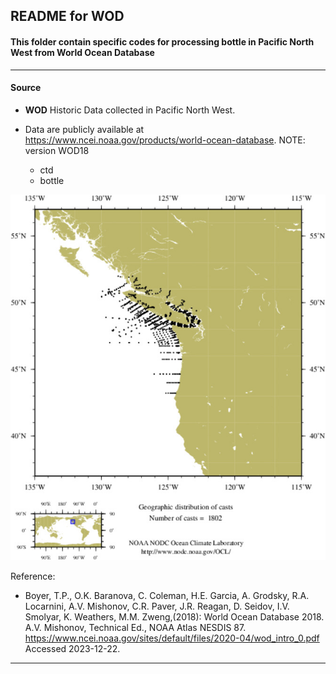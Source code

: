 ## README for WOD

#### This folder contain specific codes for processing bottle in Pacific North West from World Ocean Database

---

#### Source

- **WOD** Historic Data collected in Pacific North West.
- Data are publicly available at https://www.ncei.noaa.gov/products/world-ocean-database.  NOTE: version WOD18
  
  - ctd 
  - bottle 
 

<p align="center">
  <img src="https://github.com/Zhu-Yifan/LO_user/blob/master/obs/WOD/plot/ocldb1703191387.27250.jpg" alt="Figure 1. WOD)">
</p>

Reference:

- Boyer, T.P., O.K. Baranova, C. Coleman, H.E. Garcia, A. Grodsky, R.A. Locarnini, A.V. Mishonov, C.R. Paver, J.R. Reagan, D. Seidov, I.V. Smolyar, K. Weathers, M.M. Zweng,(2018): World Ocean Database 2018. A.V. Mishonov, Technical Ed., NOAA Atlas NESDIS 87. https://www.ncei.noaa.gov/sites/default/files/2020-04/wod_intro_0.pdf Accessed 2023-12-22.

---

